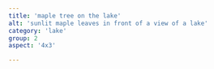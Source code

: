 ```yaml
---
title: 'maple tree on the lake'
alt: 'sunlit maple leaves in front of a view of a lake'
category: 'lake'
group: 2
aspect: '4x3'

---
```

